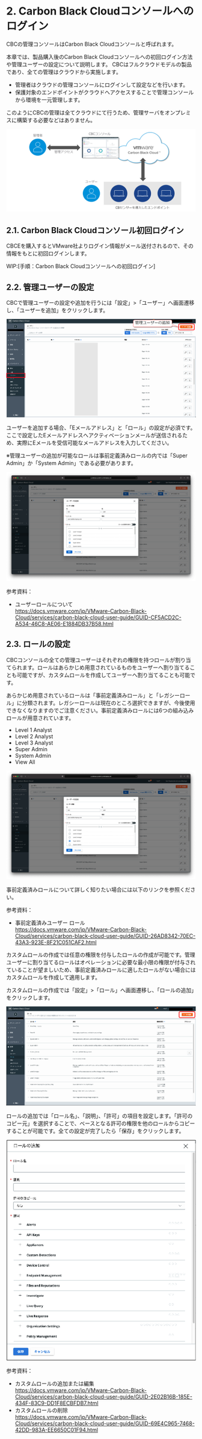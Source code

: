 # 2. Carbon Black Cloudコンソールへのログイン

CBCの管理コンソールはCarbon Black Cloudコンソールと呼ばれます。

本章では、製品購入後のCarbon Black Cloudコンソールへの初回ログイン方法や管理ユーザーの設定について説明します。
CBCはフルクラウドモデルの製品であり、全ての管理はクラウドから実施します。

* 管理者はクラウドの管理コンソールにログインして設定などを行います。
* 保護対象のエンドポイントがクラウドへアクセスすることで管理コンソールから環境を一元管理します。

このようにCBCの管理は全てクラウドにて行うため、管理サーバをオンプレミスに構築する必要などはありません。

![](media/image6.png)


## 2.1. Carbon Black Cloudコンソール初回ログイン

CBCEを購入するとVMware社よりログイン情報がメール送付されるので、その情報をもとに初回ログインします。

WIP:[手順：Carbon Black Cloudコンソールへの初回ログイン]
<!-- (walkthroughs/02-01_cbc-console-login.md)) -->


## 2.2. 管理ユーザーの設定

CBCで管理ユーザーの設定や追加を行うには「設定」\>「ユーザー」へ画面遷移し、「ユーザーを追加」をクリックします。

![](media/image14.png)

ユーザーを追加する場合、「Eメールアドレス」と「ロール」の設定が必須です。ここで設定したEメールアドレスへアクティベーションメールが送信されるため、実際にEメールを受信可能なメールアドレスを入力してください。

※管理ユーザーの追加が可能なロールは事前定義済みロールの内では「Super Admin」か「System Admin」である必要があります。

![](media/image15.png)

参考資料：
- ユーザーロールについて  
  https://docs.vmware.com/jp/VMware-Carbon-Black-Cloud/services/carbon-black-cloud-user-guide/GUID-CF5ACD2C-A534-46C8-AE06-E1884DB37B58.html


## 2.3. ロールの設定

CBCコンソールの全ての管理ユーザーはそれぞれの権限を持つロールが割り当てられます。ロールはあらかじめ用意されているものをユーザーへ割り当てることも可能ですが、カスタムロールを作成してユーザーへ割り当てることも可能です。

あらかじめ用意されているロールは「事前定義済みロール」と「レガシーロール」に分類されます。レガシーロールは現在のところ選択できますが、今後使用できなくなりますのでご注意ください。事前定義済みロールには6つの組み込みロールが用意されています。

- Level 1 Analyst
- Level 2 Analyst
- Level 3 Analyst
- Super Admin
- System Admin
- View All

![](media/image15.png)

事前定義済みロールについて詳しく知りたい場合には以下のリンクを参照ください。

参考資料：
- 事前定義済みユーザー ロール  
  https://docs.vmware.com/jp/VMware-Carbon-Black-Cloud/services/carbon-black-cloud-user-guide/GUID-26AD8342-70EC-43A3-923E-8F21C051CAF2.html

カスタムロールの作成では任意の権限を付与したロールの作成が可能です。管理ユーザーに割り当てるロールはオペレーションに必要な最小限の権限が付与されていることが望ましいため、事前定義済みロールに適したロールがない場合にはカスタムロールを作成して適用します。

カスタムロールの作成では「設定」\>「ロール」へ画面遷移し、「ロールの追加」をクリックします。

![](media/image16.png)

ロールの追加では「ロール名」、「説明」、「許可」の項目を設定します。「許可のコピー元」を選択することで、ベースとなる許可の権限を他のロールからコピーすることが可能です。全ての設定が完了したら「保存」をクリックします。

![](media/image17.png)

参考資料：
- カスタムロールの追加または編集  
  https://docs.vmware.com/jp/VMware-Carbon-Black-Cloud/services/carbon-black-cloud-user-guide/GUID-2E02B16B-185E-434F-83C9-DD1F8ECBFDB7.html
- カスタムロールの削除  
  https://docs.vmware.com/jp/VMware-Carbon-Black-Cloud/services/carbon-black-cloud-user-guide/GUID-69E4C965-7468-42DD-983A-EE6650C01F94.html
  